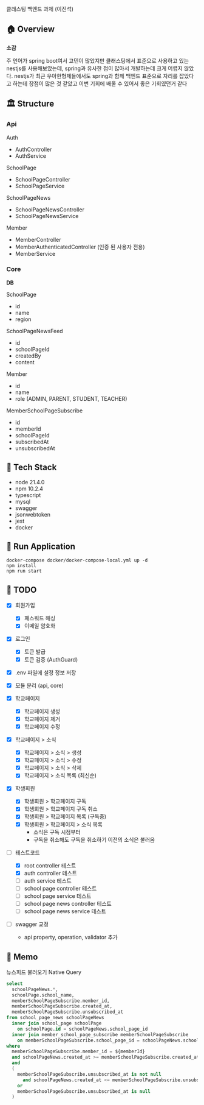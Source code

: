 클래스팅 백엔드 과제 (이진석)

## 🏠 Overview

**소감**

주 언어가 spring boot여서 고민이 많았지만 클래스팅에서 표준으로 사용하고 있는 nestjs를 사용해보았는데, spring과 유사한 점이 많아서 개발하는데 크게 어렵지 않았다. nestjs가 최근 우아한형제들에서도 spring과 함께 백엔드 표준으로 자리를 잡았다고 하는데 장점이 많은 것 같았고 이번 기회에 배울 수 있어서 좋은 기회였던거 같다

## 🏛️ Structure

### Api

Auth

- AuthController
- AuthService

SchoolPage

- SchoolPageController
- SchoolPageService

SchoolPageNews

- SchoolPageNewsController
- SchoolPageNewsService

Member

- MemberController
- MemberAuthenticatedController (인증 된 사용자 전용)
- MemberService

### Core

**DB**

SchoolPage

- id
- name
- region

SchoolPageNewsFeed

- id
- schoolPageId
- createdBy
- content

Member

- id
- name
- role (ADMIN, PARENT, STUDENT, TEACHER)

MemberSchoolPageSubscribe

- id
- memberId
- schoolPageId
- subscribedAt
- unsubscribedAt

## 🎢 Tech Stack

- node 21.4.0
- npm 10.2.4
- typescript
- mysql
- swagger
- jsonwebtoken
- jest
- docker

## 🏃 Run Application

```shellscript
docker-compose docker/docker-compose-local.yml up -d
npm install
npm run start
```

## 👷 TODO

- [x] 회원가입

  - [x] 패스워드 해싱
  - [x] 이메일 암호화

- [x] 로그인

  - [x] 토큰 발급
  - [x] 토큰 검증 (AuthGuard)

- [x] .env 파일에 설정 정보 저장
- [x] 모듈 분리 (api, core)
- [x] 학교페이지

  - [x] 학교페이지 생성
  - [x] 학교페이지 제거
  - [x] 학교페이지 수정

- [x] 학교페이지 > 소식

  - [x] 학교페이지 > 소식 > 생성
  - [x] 학교페이지 > 소식 > 수정
  - [x] 학교페이지 > 소식 > 삭제
  - [x] 학교페이지 > 소식 목록 (최신순)

- [x] 학생회원

  - [x] 학생회원 > 학교페이지 구독
  - [x] 학생회원 > 학교페이지 구독 취소
  - [x] 학생회원 > 학교페이지 목록 (구독중)
  - [x] 학생회원 > 학교페이지 > 소식 목록
    - 소식은 구독 시점부터
    - 구독을 취소해도 구독을 취소하기 이전의 소식은 불러옴

- [ ] 테스트코드

  - [x] root controller 테스트
  - [x] auth controller 테스트
  - [ ] auth service 테스트
  - [ ] school page controller 테스트
  - [ ] school page service 테스트
  - [ ] school page news controller 테스트
  - [ ] school page news service 테스트

- [ ] swagger 교정
  - api property, operation, validator 추가

## 🧾 Memo

뉴스피드 불러오기 Native Query

```sql
select
  schoolPageNews.*,
  schoolPage.school_name,
  memberSchoolPageSubscribe.member_id,
  memberSchoolPageSubscribe.created_at,
  memberSchoolPageSubscribe.unsubscribed_at
from school_page_news schoolPageNews
  inner join school_page schoolPage
    on schoolPage.id = schoolPageNews.school_page_id
  inner join member_school_page_subscribe memberSchoolPageSubscribe
    on memberSchoolPageSubscribe.school_page_id = schoolPageNews.school_page_id
where
  memberSchoolPageSubscribe.member_id = ${memberId}
  and schoolPageNews.created_at >= memberSchoolPageSubscribe.created_at
  and
  (
    memberSchoolPageSubscribe.unsubscribed_at is not null
      and schoolPageNews.created_at <= memberSchoolPageSubscribe.unsubscribed_at
    or
    memberSchoolPageSubscribe.unsubscribed_at is null
  )
```
